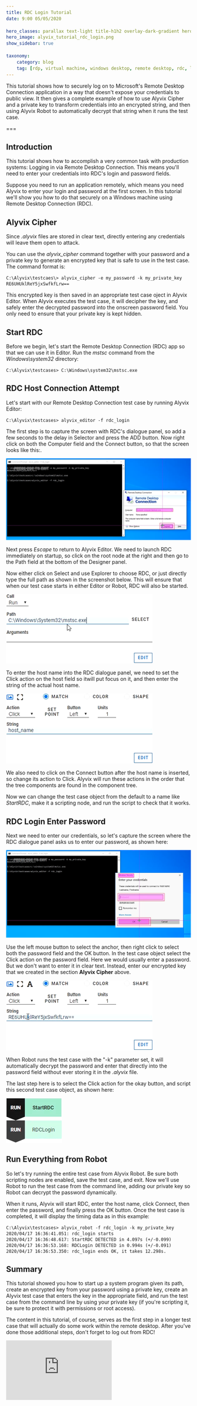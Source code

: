 ```yaml
---
title: RDC Login Tutorial
date: 9:00 05/05/2020 

hero_classes: parallax text-light title-h1h2 overlay-dark-gradient hero-large
hero_image: alyvix_tutorial_rdc_login.png
show_sidebar: true

taxonomy:
    category: blog
    tag: [rdp, virtual machine, windows desktop, remote desktop, rdc, login, credentials, encryption, tutorial]
---
```


This tutorial shows how to securely log on to Microsoft's Remote Desktop
Connection application in a way that doesn't expose your credentials to public
view. It then gives a complete example of how to use Alyvix Cipher and a
private key to transform credentials into an encrypted string, and then using
Alyvix Robot to automatically decrypt that string when it runs the test case.


===


## Introduction

This tutorial shows how to accomplish a very common task with production systems: Logging in via Remote Desktop Connection. This means you'll need to enter your credentials into RDC's login and password fields.

Suppose you need to run an application remotely, which means you need Alyvix to enter your login and password at the first screen. In this tutorial we'll show you how to do that securely on a Windows machine using Remote Desktop Connection (RDC).


## Alyvix Cipher

Since *.alyvix* files are stored in clear text, directly entering any credentials will leave them open to attack.

You can use the *alyvix_cipher* command together with your password and a private key to generate an encrypted key that is safe to use in the test case. The command format is:

    C:\Alyvix\testcaes\> alyvix_cipher -e my_password -k my_private_key
    RE6UHUklReY5jxSwfkfLrw==

This encrypted key is then saved in an appropriate test case oject in Alyvix Editor. When Alyvix executes the test case, it will decipher the key, and safely enter the decrypted password into the onscreen password field. You only need to ensure that your private key is kept hidden.


## Start RDC

Before we begin, let's start the Remote Desktop Connection (RDC) app so that we can use it in Editor. Run the *mstsc* command from the *Windows\system32* directory:

    C:\Alyvix\testcases> C:\Windows\system32\mstsc.exe


## RDC Host Connection Attempt

Let's start with our Remote Desktop Connection test case by running Alyvix Editor:

    C:\Alyvix\testcases> alyvix_editor -f rdc_login

The first step is to capture the screen with RDC's dialogue panel, so add a few seconds to the delay in Selector and press the ADD button. Now right click on both the Computer field and the Connect button, so that the screen looks like this:.

![First Screen Capture](alyvix_tutorial_rdc_login_01_first_capture.png)

Next press *Escape* to return to Alyvix Editor. We need to launch RDC immediately on startup, so click on the root node at the right and then go to the Path field at the bottom of the Designer panel.

Now either click on Select and use Explorer to choose RDC, or just directly type the full path as shown in the screenshot below. This will ensure that when our test case starts in either Editor or Robot, RDC will also be started.

![Enter MSTSC Path](alyvix_tutorial_rdc_login_02_path_mstsc.png)

To enter the host name into the RDC dialogue panel, we need to set the Click action on the host field so itwill put focus on it, and then enter the string of the actual host name.

![Enter Host Name](alyvix_tutorial_rdc_login_03_host.png)

We also need to click on the Connect button after the host name is inserted, so change its action to Click. Alyvix will run these actions in the order that the tree components are found in the component tree.

Now we can change the test case object from the default to a name like *StartRDC*, make it a scripting node, and run the script to check that it works.


## RDC Login Enter Password

Next we need to enter our credentials, so let's capture the screen where the RDC dialogue panel asks us to enter our password, as shown here:

![Second Screen Capture](alyvix_tutorial_rdc_login_04_second_capture.png)

Use the left mouse button to select the anchor, then right click to select both the password field and the OK button. In the test case object select the Click action on the password field. Here we would usually enter a password. But we don't want to enter it in clear text. Instead, enter our encrypted key that we created in the section **Alyvix Cipher** above.

![Enter Credentials](alyvix_tutorial_rdc_login_05_credentials.png)

When Robot runs the test case with the "-k" parameter set, it will automatically decrypt the password and enter that directly into the password field without ever storing it in the *.alyvix* file.

The last step here is to select the Click action for the okay button, and script this second test case object, as shown here:

![The Script](alyvix_tutorial_rdc_login_06_script.png)


## Run Everything from Robot

So let's try running the entire test case from Alyvix Robot. Be sure both scripting nodes are enabled, save the test case, and exit. Now we'll use Robot to run the test case from the command line, adding our private key so Robot can decrypt the password dynamically.

When it runs, Alyvix will start RDC, enter the host name, click Connect, then enter the password, and finally press the OK button. Once the test case is completed, it will display the timing data as in this example:

    C:\Alyvix\testcases> alyvix_robot -f rdc_login -k my_private_key
    2020/04/17 16:36:41.051: rdc_login starts
    2020/04/17 16:36:48.617: StartRDC DETECTED in 4.097s (+/-0.099)
    2020/04/17 16:36:53.168: RDCLogin DETECTED in 0.994s (+/-0.091)
    2020/04/17 16:36:53.350: rdc_login ends OK, it takes 12.298s.


## Summary

This tutorial showed you how to start up a system program given its path, create an encrypted key from your password using a private key, create an Alyvix test case that enters the key in the appropriate field, and run the test case from the command line by using your private key (if you're scripting it, be sure to protect it with permissions or root access).

The content in this tutorial, of course, serves as the first step in a longer test case that will actually do some work within the remote desktop. After you've done those additional steps, don't forget to log out from RDC!

<iframe width="288" height="162" src="https://www.youtube.com/embed/sAmV1GVX-Y4?color=white&rel=0" frameborder="0" allow="accelerometer; autoplay; encrypted-media; gyroscope; picture-in-picture" allowfullscreen></iframe>
